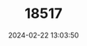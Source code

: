 ---
title: "18517"
category: "Pseudocordylus spinosus"
draft: false
date: 2024-02-22 13:03:50
languages:
  English: ["Prickly Girdled Lizard", "Spiny Crag Lizard"]
  Spanish; Castilian: ["Falso Lagarto Armadillo Espinoso"]
  French: ["Lézard à ceinture épineuse", "Pseudocordyle épineux"]
---